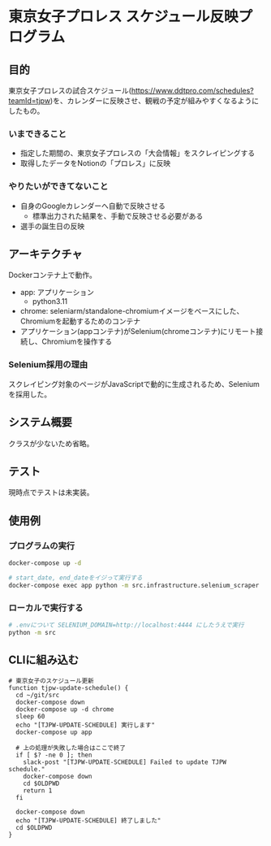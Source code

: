 # 東京女子プロレス スケジュール反映プログラム

## 目的

東京女子プロレスの試合スケジュール(<https://www.ddtpro.com/schedules?teamId=tjpw>)を、カレンダーに反映させ、観戦の予定が組みやすくなるようにしたもの。

### いまできること

- 指定した期間の、東京女子プロレスの「大会情報」をスクレイピングする
- 取得したデータをNotionの「プロレス」に反映


### やりたいができてないこと

- 自身のGoogleカレンダーへ自動で反映させる
  - 標準出力された結果を、手動で反映させる必要がある
- 選手の誕生日の反映

## アーキテクチャ

Dockerコンテナ上で動作。

- app: アプリケーション
  - python3.11
- chrome: seleniarm/standalone-chromiumイメージをベースにした、Chromiumを起動するためのコンテナ
- アプリケーション(appコンテナ)がSelenium(chromeコンテナ)にリモート接続し、Chromiumを操作する

### Selenium採用の理由

スクレイピング対象のページがJavaScriptで動的に生成されるため、Seleniumを採用した。

## システム概要

クラスが少ないため省略。

## テスト

現時点でテストは未実装。

## 使用例

### プログラムの実行

```bash
docker-compose up -d

# start_date, end_dateをイジって実行する
docker-compose exec app python -m src.infrastructure.selenium_scraper
```

### ローカルで実行する

```bash
# .envについて SELENIUM_DOMAIN=http://localhost:4444 にしたうえで実行
python -m src
```

## CLIに組み込む

```shell
# 東京女子のスケジュール更新
function tjpw-update-schedule() {
  cd ~/git/src
  docker-compose down
  docker-compose up -d chrome
  sleep 60
  echo "[TJPW-UPDATE-SCHEDULE] 実行します"
  docker-compose up app

  # 上の処理が失敗した場合はここで終了
  if [ $? -ne 0 ]; then
    slack-post "[TJPW-UPDATE-SCHEDULE] Failed to update TJPW schedule."
    docker-compose down
    cd $OLDPWD
    return 1
  fi

  docker-compose down
  echo "[TJPW-UPDATE-SCHEDULE] 終了しました"
  cd $OLDPWD
}

```

